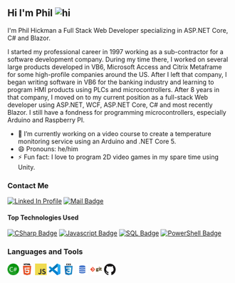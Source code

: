 ## Hi I'm Phil <img src="https://user-images.githubusercontent.com/1303154/88677602-1635ba80-d120-11ea-84d8-d263ba5fc3c0.gif" width="28px" alt="hi">

I'm Phil Hickman a Full Stack Web Developer specializing in ASP.NET Core, C# and Blazor.

I started my professional career in 1997 working as a sub-contractor for a software development company. During my time there, I worked on several large products developed in VB6, Microsoft Access and Citrix Metaframe for some high-profile companies around the US. After I left that company, I began writing software in VB6 for the banking industry and learning to program HMI products using PLCs and microcontrollers. After 8 years in that company, I moved on to my current position as a full-stack Web developer using ASP.NET, WCF, ASP.NET Core, C# and most recently Blazor. I still have a fondness for programming microcontrollers, especially Arduino and Raspberry PI.

- 🔭 I’m currently working on a video course to create a temperature monitoring service using an Arduino and .NET Core 5.
- 😄 Pronouns: he/him
- ⚡ Fun fact: I love to program 2D video games in my spare time using Unity.

### Contact Me
[![Linked In Profile](https://img.shields.io/badge/-LinkedIn-0077B5?style=flat&labelColor=black&logo=linkedin&logoColor=white)](https://www.linkedin.com/in/philliprhickman) [![Mail Badge](https://img.shields.io/badge/-Email-0077B5?style=flat&labelColor=black&logo=microsoft-outlook&logoColor=white)](mailto:phillip.r.hickman@outlook.com)


#### Top Technologies Used

<!-- TODO: Make technologies links takes you to repositories -->
[![CSharp Badge](https://img.shields.io/badge/-CSharp-239120?style=for-the-badge&labelColor=black&logo=C-sharp&logoColor=239120)](#) [![Javascript Badge](https://img.shields.io/badge/-Javascript-F0DB4F?style=for-the-badge&labelColor=black&logo=javascript&logoColor=F0DB4F)](#) [![SQL Badge](https://img.shields.io/badge/-SQL-CC2927?style=for-the-badge&labelColor=black&logo=microsoft-sql-server&logoColor=CC2927)](#) [![PowerShell Badge](https://img.shields.io/badge/-PowerShell-5391FE?style=for-the-badge&labelColor=black&logo=powershell&logoColor=#5391FE)](#)

### Languages and Tools

<img align="left" alt="C #" width="26px" src="https://raw.githubusercontent.com/github/explore/80688e429a7d4ef2fca1e82350fe8e3517d3494d/topics/csharp/csharp.png" />

<img align="left" alt="HTML5" width="26px" style="margin-left: 5px;" src="https://raw.githubusercontent.com/github/explore/80688e429a7d4ef2fca1e82350fe8e3517d3494d/topics/html/html.png" />

<img align="left" alt="JavaScript" width="26px" style="margin-left: 5px;" src="https://raw.githubusercontent.com/github/explore/80688e429a7d4ef2fca1e82350fe8e3517d3494d/topics/javascript/javascript.png" />

<img align="left" alt="Visual Studio Code" style="margin-left: 5px;" width="26px" src="https://raw.githubusercontent.com/github/explore/80688e429a7d4ef2fca1e82350fe8e3517d3494d/topics/visual-studio-code/visual-studio-code.png" />

<img align="left" alt="Sass" width="26px" style="margin-left: 5px;" src="https://raw.githubusercontent.com/github/explore/80688e429a7d4ef2fca1e82350fe8e3517d3494d/topics/css/css.png" />

<img align="left" alt="SQL" width="26px" style="margin-left: 5px;" src="https://raw.githubusercontent.com/github/explore/80688e429a7d4ef2fca1e82350fe8e3517d3494d/topics/sql/sql.png" />

<img align="left" alt="Git" width="26px" style="margin-left: 5px;" src="https://raw.githubusercontent.com/github/explore/80688e429a7d4ef2fca1e82350fe8e3517d3494d/topics/git/git.png" /> 

<img align="left" alt="Git" width="26px" style="margin-left: 5px;" src="https://raw.githubusercontent.com/github/explore/78df643247d429f6cc873026c0622819ad797942/topics/github/github.png" />

<br />
<br />
